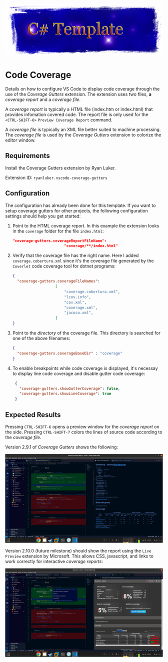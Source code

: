 ![img](.assets/TemplateLogo.png)

# Code Coverage

Details on how to configure VS Code to display code coverage through the use of the *Coverage Gutters* extension. The extension uses two files, **a** *coverage report* and a *coverage file*.

A *coverage report* is typically a HTML file (index.htm or index.html) that provides infomation  covered code. The report file is  only used for the `<CTRL-SHIFT-6>` `Preview Coverage Report` command.

A *coverage file* is typically an XML file better suited to machine processing. The *coverage file* is used by the *Coverage Gutters* extension to colorize the editor window.

## Requirements

Install the Coverage Gutters extension by Ryan Luker.

Extension ID:  `ryanluker.vscode-coverage-gutters`

## Configuration

The configuration has already been done for this template. If you want to setup coverage gutters for other projects, the following configuration settings should help you get started:

1) Point to the HTML coverage report. In this example the extension looks in the `coverage` folder for the file `index.html`:

   ```json
   "coverage-gutters.coverageReportFileName":
                          "coverage/**/index.html"
   ```

2) Verify that the coverage file has the right name. Here I added `coverage.cobertura.xml` since it's the coverage file generated by the `Coverlet` code coverage tool for dotnet programs:

   ```json
   {
     "coverage-gutters.coverageFileNames":
                      [
                          "coverage.cobertura.xml",
                          "lcov.info",
                          "cov.xml",
                          "coverage.xml",
                          "jacoco.xml",
                      ]
   }
   ```

3) Point to the *directory* of the coverage file. This directory is searched for one of the above filenames:

   ```json
   {
     "coverage-gutters.coverageBaseDir" : "coverage"
   }
   ```

4) To enable breakpoints while code coverage is displayed, it's necessay to display line code coverage and disable gutter code coverage:

   ```json
    {
      "coverage-gutters.showGutterCoverage": false,
      "coverage-gutters.showLineCoverage": true
    }
   ```

## Expected Results

Pressing `CTRL-SHIFT-6` opens a preview window for the *coverage report* on the side.  Pressing `CTRL-SHIFT-7` colors the lines of source code according to the *coverage file*.

Version 2.9.1 of *Coverage Gutters* shows the following:

![Coverage Gutters 2.9.1 Screenshott](.assets/GutterCoverage-2.9.png)

Version 2.10.0 (future milestone) should show the report using the `Live Preview` extension by Microsoft.  This allows CSS, javascript, and links to work correctly for interactive *coverage reports*:

![Coverage Gutters 2.10.0 Screenshott](.assets/GutterCoverage-2.10.png)
